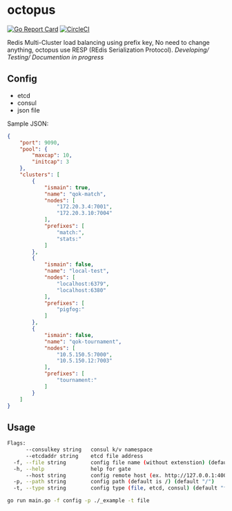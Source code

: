 # octopus
[![Go Report Card](https://goreportcard.com/badge/github.com/quizofkings/octopus)](https://goreportcard.com/report/github.com/quizofkings/octopus)
[![CircleCI](https://circleci.com/gh/quizofkings/octopus/tree/master.svg?style=svg)](https://circleci.com/gh/quizofkings/octopus/tree/master)

Redis Multi-Cluster load balancing using prefix key,
No need to change anything, octopus use RESP (REdis Serialization Protocol).
*Developing/ Testing/ Documention in progress*

## Config
* etcd
* consul
* json file

Sample JSON:
```json
{
    "port": 9090,
    "pool": {
        "maxcap": 10,
        "initcap": 3
    },
    "clusters": [
        {
            "ismain": true,
            "name": "qok-match",
            "nodes": [
                "172.20.3.4:7001",
                "172.20.3.10:7004"
            ],
            "prefixes": [
                "match:",
                "stats:"
            ]
        },
        {
            "ismain": false,
            "name": "local-test",
            "nodes": [
                "localhost:6379",
                "localhost:6380"
            ],
            "prefixes": [
                "pigfog:"
            ]
        },
        {
            "ismain": false,
            "name": "qok-tournament",
            "nodes": [
                "10.5.150.5:7000",
                "10.5.150.12:7003"
            ],
            "prefixes": [
                "tournament:"
            ]
        }
    ]
}
```


## Usage
```sh
Flags:
      --consulkey string   consul k/v namespace
      --etcdaddr string    etcd file address
  -f, --file string        config file name (without extenstion) (default "config")
  -h, --help               help for gate
      --host string        config remote host (ex. http://127.0.0.1:4001)
  -p, --path string        config path (default is /) (default "/")
  -t, --type string        config type (file, etcd, consul) (default "file")
```

```sh
go run main.go -f config -p ./_example -t file
```